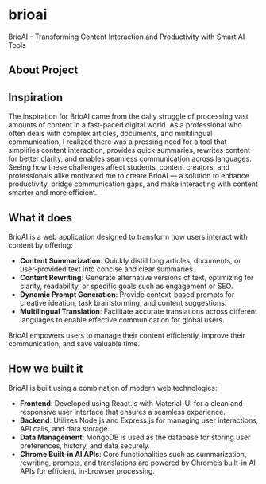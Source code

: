 # brioai
BrioAI - Transforming Content Interaction and Productivity with Smart AI Tools

## About Project

## Inspiration

The inspiration for BrioAI came from the daily struggle of processing vast amounts of content in a fast-paced digital world. As a professional who often deals with complex articles, documents, and multilingual communication, I realized there was a pressing need for a tool that simplifies content interaction, provides quick summaries, rewrites content for better clarity, and enables seamless communication across languages. Seeing how these challenges affect students, content creators, and professionals alike motivated me to create BrioAI — a solution to enhance productivity, bridge communication gaps, and make interacting with content smarter and more efficient.

## What it does

BrioAI is a web application designed to transform how users interact with content by offering:

- **Content Summarization**: Quickly distill long articles, documents, or user-provided text into concise and clear summaries.
- **Content Rewriting**: Generate alternative versions of text, optimizing for clarity, readability, or specific goals such as engagement or SEO.
- **Dynamic Prompt Generation**: Provide context-based prompts for creative ideation, task brainstorming, and content suggestions.
- **Multilingual Translation**: Facilitate accurate translations across different languages to enable effective communication for global users.

BrioAI empowers users to manage their content efficiently, improve their communication, and save valuable time.

## How we built it

BrioAI is built using a combination of modern web technologies:

- **Frontend**: Developed using React.js with Material-UI for a clean and responsive user interface that ensures a seamless experience.
- **Backend**: Utilizes Node.js and Express.js for managing user interactions, API calls, and data storage.
- **Data Management**: MongoDB is used as the database for storing user preferences, history, and data securely.
- **Chrome Built-in AI APIs**: Core functionalities such as summarization, rewriting, prompts, and translations are powered by Chrome’s built-in AI APIs for efficient, in-browser processing.
